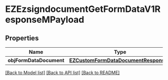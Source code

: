 # EZEzsigndocumentGetFormDataV1ResponseMPayload

## Properties
Name | Type | Description | Notes
------------ | ------------- | ------------- | -------------
**objFormDataDocument** | [**EZCustomFormDataDocumentResponse***](EZCustomFormDataDocumentResponse.md) |  | 

[[Back to Model list]](../README.md#documentation-for-models) [[Back to API list]](../README.md#documentation-for-api-endpoints) [[Back to README]](../README.md)


